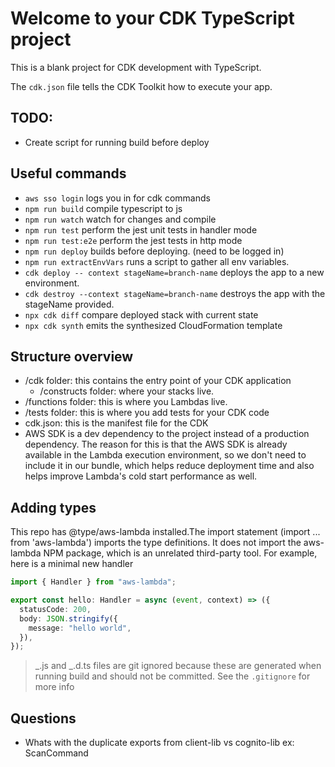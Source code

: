 # Welcome to your CDK TypeScript project

This is a blank project for CDK development with TypeScript.

The `cdk.json` file tells the CDK Toolkit how to execute your app.

## TODO:

- Create script for running build before deploy

## Useful commands

- `aws sso login` logs you in for cdk commands
- `npm run build` compile typescript to js
- `npm run watch` watch for changes and compile
- `npm run test` perform the jest unit tests in handler mode
- `npm run test:e2e` perform the jest tests in http mode
- `npm run deploy` builds before deploying. (need to be logged in)
- `npm run extractEnvVars` runs a script to gather all env variables.
- `cdk deploy -- context stageName=branch-name` deploys the app to a new environment.
- `cdk destroy --context stageName=branch-name` destroys the app with the stageName provided.
- `npx cdk diff` compare deployed stack with current state
- `npx cdk synth` emits the synthesized CloudFormation template

## Structure overview

- /cdk folder: this contains the entry point of your CDK application
  - /constructs folder: where your stacks live.
- /functions folder: this is where you Lambdas live.
- /tests folder: this is where you add tests for your CDK code
- cdk.json: this is the manifest file for the CDK
- AWS SDK is a dev dependency to the project instead of a production dependency. The reason for this is that the AWS SDK is already available in the Lambda execution environment, so we don't need to include it in our bundle, which helps reduce deployment time and also helps improve Lambda's cold start performance as well.

## Adding types

This repo has @type/aws-lambda installed.The import statement (import ... from 'aws-lambda') imports the type definitions. It does not import the aws-lambda NPM package, which is an unrelated third-party tool. For example, here is a minimal new handler

```ts
import { Handler } from "aws-lambda";

export const hello: Handler = async (event, context) => ({
  statusCode: 200,
  body: JSON.stringify({
    message: "hello world",
  }),
});
```

> _.js and _.d.ts files are git ignored because these are generated when running build and should not be committed. See the `.gitignore` for more info

## Questions

- Whats with the duplicate exports from client-lib vs cognito-lib ex: ScanCommand
